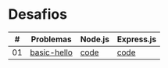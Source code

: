 # Desafios

| #   | Problemas                       | Node.js                                                                                   | Express.js                                                                                   |
| --- | ------------------------------- | ----------------------------------------------------------------------------------------- | -------------------------------------------------------------------------------------------- |
| 01  | [basic-hello](api-basic-hello/) | [code](https://ifpb.github.io/exercises/problems/web/api-basic-hello/node-http/code.html) | [code](https://ifpb.github.io/exercises/problems/web/api-basic-hello/node-express/code.html) |
